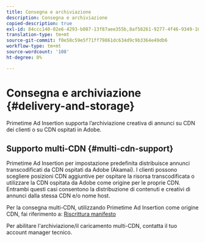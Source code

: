 ```yaml
---
title: Consegna e archiviazione
description: Consegna e archiviazione
copied-description: true
exl-id: 84ccc140-02e6-4293-b087-13f87aee355b,8af58261-9277-4f46-9349-10b641238e1d
translation-type: tm+mt
source-git-commit: f0e58c59e5f71ff79861dc634d9c9b3364e49db6
workflow-type: tm+mt
source-wordcount: '108'
ht-degree: 0%

---
```


# Consegna e archiviazione {#delivery-and-storage}

Primetime Ad Insertion supporta l’archiviazione creativa di annunci su CDN dei clienti o su CDN ospitati in Adobe.

## Supporto multi-CDN {#multi-cdn-support}

Primetime Ad Insertion per impostazione predefinita distribuisce annunci transcodificati da CDN ospitati da Adobe (Akamai).  I clienti possono scegliere posizioni CDN aggiuntive per ospitare la risorsa transcodificata o utilizzare la CDN ospitata da Adobe come origine per le proprie CDN.  Entrambi questi casi consentono la distribuzione di contenuti e creativi di annunci dalla stessa CDN e/o nome host.

Per la consegna multi-CDN, utilizzando Primetime Ad Insertion come origine CDN, fai riferimento a: [Riscrittura manifesto](../technical-reference/manifest-rewriting.md)

Per abilitare l&#39;archiviazione/il caricamento multi-CDN, contatta il tuo account manager tecnico.
